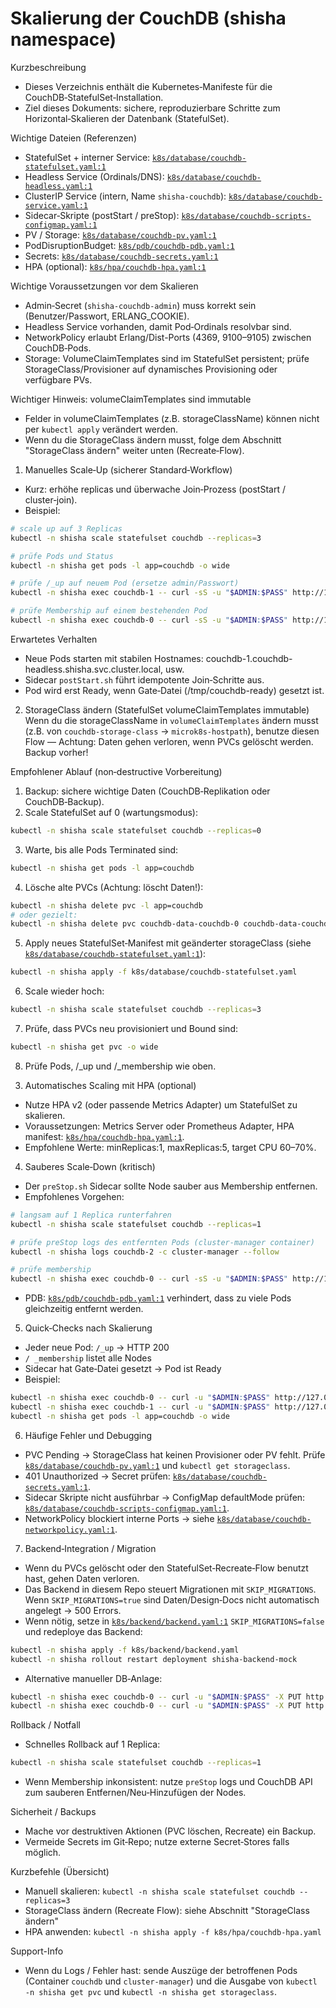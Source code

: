 # Skalierung der CouchDB (shisha namespace)

Kurzbeschreibung
- Dieses Verzeichnis enthält die Kubernetes‑Manifeste für die CouchDB‑StatefulSet‑Installation.
- Ziel dieses Dokuments: sichere, reproduzierbare Schritte zum Horizontal‑Skalieren der Datenbank (StatefulSet).

Wichtige Dateien (Referenzen)
- StatefulSet + interner Service: [`k8s/database/couchdb-statefulset.yaml:1`](k8s/database/couchdb-statefulset.yaml:1)
- Headless Service (Ordinals/DNS): [`k8s/database/couchdb-headless.yaml:1`](k8s/database/couchdb-headless.yaml:1)
- ClusterIP Service (intern, Name `shisha-couchdb`): [`k8s/database/couchdb-service.yaml:1`](k8s/database/couchdb-service.yaml:1)
- Sidecar‑Skripte (postStart / preStop): [`k8s/database/couchdb-scripts-configmap.yaml:1`](k8s/database/couchdb-scripts-configmap.yaml:1)
- PV / Storage: [`k8s/database/couchdb-pv.yaml:1`](k8s/database/couchdb-pv.yaml:1)
- PodDisruptionBudget: [`k8s/pdb/couchdb-pdb.yaml:1`](k8s/pdb/couchdb-pdb.yaml:1)
- Secrets: [`k8s/database/couchdb-secrets.yaml:1`](k8s/database/couchdb-secrets.yaml:1)
- HPA (optional): [`k8s/hpa/couchdb-hpa.yaml:1`](k8s/hpa/couchdb-hpa.yaml:1)

Wichtige Voraussetzungen vor dem Skalieren
- Admin‑Secret (`shisha-couchdb-admin`) muss korrekt sein (Benutzer/Passwort, ERLANG_COOKIE).
- Headless Service vorhanden, damit Pod‑Ordinals resolvbar sind.
- NetworkPolicy erlaubt Erlang/Dist-Ports (4369, 9100–9105) zwischen CouchDB‑Pods.
- Storage: VolumeClaimTemplates sind im StatefulSet persistent; prüfe StorageClass/Provisioner auf dynamisches Provisioning oder verfügbare PVs.

Wichtiger Hinweis: volumeClaimTemplates sind immutable
- Felder in volumeClaimTemplates (z.B. storageClassName) können nicht per `kubectl apply` verändert werden.
- Wenn du die StorageClass ändern musst, folge dem Abschnitt "StorageClass ändern" weiter unten (Recreate‑Flow).

1) Manuelles Scale‑Up (sicherer Standard‑Workflow)
- Kurz: erhöhe replicas und überwache Join‑Prozess (postStart / cluster‑join).
- Beispiel:
```bash
# scale up auf 3 Replicas
kubectl -n shisha scale statefulset couchdb --replicas=3

# prüfe Pods und Status
kubectl -n shisha get pods -l app=couchdb -o wide

# prüfe /_up auf neuem Pod (ersetze admin/Passwort)
kubectl -n shisha exec couchdb-1 -- curl -sS -u "$ADMIN:$PASS" http://127.0.0.1:5984/_up

# prüfe Membership auf einem bestehenden Pod
kubectl -n shisha exec couchdb-0 -- curl -sS -u "$ADMIN:$PASS" http://127.0.0.1:5984/_membership
```

Erwartetes Verhalten
- Neue Pods starten mit stabilen Hostnames: couchdb-1.couchdb-headless.shisha.svc.cluster.local, usw.
- Sidecar `postStart.sh` führt idempotente Join‑Schritte aus.
- Pod wird erst Ready, wenn Gate‑Datei (/tmp/couchdb-ready) gesetzt ist.

2) StorageClass ändern (StatefulSet volumeClaimTemplates immutable)
Wenn du die storageClassName in `volumeClaimTemplates` ändern musst (z.B. von `couchdb-storage-class` → `microk8s-hostpath`), benutze diesen Flow — Achtung: Daten gehen verloren, wenn PVCs gelöscht werden. Backup vorher!

Empfohlener Ablauf (non‑destructive Vorbereitung)
1. Backup: sichere wichtige Daten (CouchDB‑Replikation oder CouchDB‑Backup).
2. Scale StatefulSet auf 0 (wartungsmodus):
```bash
kubectl -n shisha scale statefulset couchdb --replicas=0
```
3. Warte, bis alle Pods Terminated sind:
```bash
kubectl -n shisha get pods -l app=couchdb
```
4. Lösche alte PVCs (Achtung: löscht Daten!):
```bash
kubectl -n shisha delete pvc -l app=couchdb
# oder gezielt:
kubectl -n shisha delete pvc couchdb-data-couchdb-0 couchdb-data-couchdb-1
```
5. Apply neues StatefulSet‑Manifest mit geänderter storageClass (siehe [`k8s/database/couchdb-statefulset.yaml:1`](k8s/database/couchdb-statefulset.yaml:1)):
```bash
kubectl -n shisha apply -f k8s/database/couchdb-statefulset.yaml
```
6. Scale wieder hoch:
```bash
kubectl -n shisha scale statefulset couchdb --replicas=3
```
7. Prüfe, dass PVCs neu provisioniert und Bound sind:
```bash
kubectl -n shisha get pvc -o wide
```
8. Prüfe Pods, /_up und /_membership wie oben.

3) Automatisches Scaling mit HPA (optional)
- Nutze HPA v2 (oder passende Metrics Adapter) um StatefulSet zu skalieren.
- Voraussetzungen: Metrics Server oder Prometheus Adapter, HPA manifest: [`k8s/hpa/couchdb-hpa.yaml:1`](k8s/hpa/couchdb-hpa.yaml:1).
- Empfohlene Werte: minReplicas:1, maxReplicas:5, target CPU 60–70%.

4) Sauberes Scale‑Down (kritisch)
- Der `preStop.sh` Sidecar sollte Node sauber aus Membership entfernen.
- Empfohlenes Vorgehen:
```bash
# langsam auf 1 Replica runterfahren
kubectl -n shisha scale statefulset couchdb --replicas=1

# prüfe preStop logs des entfernten Pods (cluster-manager container)
kubectl -n shisha logs couchdb-2 -c cluster-manager --follow

# prüfe membership
kubectl -n shisha exec couchdb-0 -- curl -sS -u "$ADMIN:$PASS" http://127.0.0.1:5984/_membership
```
- PDB: [`k8s/pdb/couchdb-pdb.yaml:1`](k8s/pdb/couchdb-pdb.yaml:1) verhindert, dass zu viele Pods gleichzeitig entfernt werden.

5) Quick‑Checks nach Skalierung
- Jeder neue Pod: `/_up` → HTTP 200
- `/ _membership` listet alle Nodes
- Sidecar hat Gate‑Datei gesetzt → Pod ist Ready
- Beispiel:
```bash
kubectl -n shisha exec couchdb-0 -- curl -u "$ADMIN:$PASS" http://127.0.0.1:5984/_membership
kubectl -n shisha exec couchdb-1 -- curl -u "$ADMIN:$PASS" http://127.0.0.1:5984/_up
kubectl -n shisha get pods -l app=couchdb -o wide
```

6) Häufige Fehler und Debugging
- PVC Pending → StorageClass hat keinen Provisioner oder PV fehlt. Prüfe [`k8s/database/couchdb-pv.yaml:1`](k8s/database/couchdb-pv.yaml:1) und `kubectl get storageclass`.
- 401 Unauthorized → Secret prüfen: [`k8s/database/couchdb-secrets.yaml:1`](k8s/database/couchdb-secrets.yaml:1).
- Sidecar Skripte nicht ausführbar → ConfigMap defaultMode prüfen: [`k8s/database/couchdb-scripts-configmap.yaml:1`](k8s/database/couchdb-scripts-configmap.yaml:1).
- NetworkPolicy blockiert interne Ports → siehe [`k8s/database/couchdb-networkpolicy.yaml:1`](k8s/database/couchdb-networkpolicy.yaml:1).

7) Backend‑Integration / Migration
- Wenn du PVCs gelöscht oder den StatefulSet‑Recreate‑Flow benutzt hast, gehen Daten verloren.
- Das Backend in diesem Repo steuert Migrationen mit `SKIP_MIGRATIONS`. Wenn `SKIP_MIGRATIONS=true` sind Daten/Design‑Docs nicht automatisch angelegt → 500 Errors.
- Wenn nötig, setze in [`k8s/backend/backend.yaml:1`](k8s/backend/backend.yaml:1) `SKIP_MIGRATIONS=false` und redeploye das Backend:
```bash
kubectl -n shisha apply -f k8s/backend/backend.yaml
kubectl -n shisha rollout restart deployment shisha-backend-mock
```
- Alternative manueller DB‑Anlage:
```bash
kubectl -n shisha exec couchdb-0 -- curl -u "$ADMIN:$PASS" -X PUT http://127.0.0.1:5984/shisha
kubectl -n shisha exec couchdb-0 -- curl -u "$ADMIN:$PASS" -X PUT http://127.0.0.1:5984/_users
```

Rollback / Notfall
- Schnelles Rollback auf 1 Replica:
```bash
kubectl -n shisha scale statefulset couchdb --replicas=1
```
- Wenn Membership inkonsistent: nutze `preStop` logs und CouchDB API zum sauberen Entfernen/Neu‑Hinzufügen der Nodes.

Sicherheit / Backups
- Mache vor destruktiven Aktionen (PVC löschen, Recreate) ein Backup.
- Vermeide Secrets im Git‑Repo; nutze externe Secret‑Stores falls möglich.

Kurzbefehle (Übersicht)
- Manuell skalieren: `kubectl -n shisha scale statefulset couchdb --replicas=3`
- StorageClass ändern (Recreate Flow): siehe Abschnitt "StorageClass ändern"
- HPA anwenden: `kubectl -n shisha apply -f k8s/hpa/couchdb-hpa.yaml`

Support-Info
- Wenn du Logs / Fehler hast: sende Auszüge der betroffenen Pods (Container `couchdb` und `cluster-manager`) und die Ausgabe von `kubectl -n shisha get pvc` und `kubectl -n shisha get storageclass`.